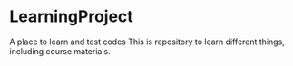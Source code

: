 # LearningProject
A place to learn and test codes
This is repository to learn different things, including course materials.
